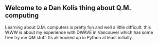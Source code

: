 ## Welcome to a Dan Kolis thing about Q.M. computing

Learning about Q.M. computers is pretty fun and well a little difficult. this WWW is about my experience with DWAVE in Vancouver which has
some free try me QM stuff. Its all hooked up in Python at least initially.


